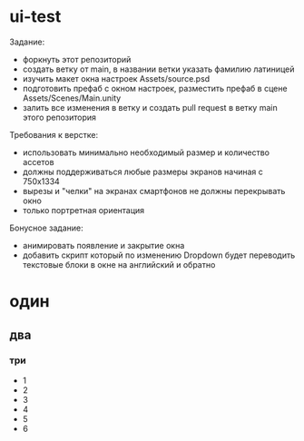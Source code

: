 # ui-test

Задание:
* форкнуть этот репозиторий
* создать ветку от main, в названии ветки указать фамилию латиницей
* изучить макет окна настроек Assets/source.psd
* подготовить префаб с окном настроек, разместить префаб в сцене Assets/Scenes/Main.unity
* залить все изменения в ветку и создать pull request в ветку main этого репозитория

Требования к верстке:
* использовать минимально необходимый размер и количество ассетов
* должны поддерживаться любые размеры экранов начиная с 750x1334
* вырезы и "челки" на экранах смартфонов не должны перекрывать окно
* только портретная ориентация

Бонусное задание:
* анимировать появление и закрытие окна
* добавить скрипт который по изменению Dropdown будет переводить текстовые блоки в окне на английский и обратно


# один
## два
### три

- 1
- 2
- 3
- 4 
- 5 
- 6
